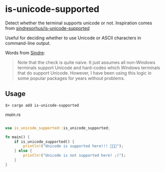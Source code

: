 # is-unicode-supported
Detect whether the terminal supports unicode or not. Inspiration comes from [sindresorhus/is-unicode-supported](https://github.com/sindresorhus/is-unicode-supported)

Useful for deciding whether to use Unicode or ASCII characters in command-line output.

Words from [Sindre](https://github.com/sindresorhus):

> Note that the check is quite naive. It just assumes all non-Windows terminals support Unicode and hard-codes which Windows terminals that do support Unicode. However, I have been using this logic in some popular packages for years without problems.

## Usage 
`$> cargo add is-unicode-supported`

_main.rs_
```rust

use is_unicode_supported::is_unicode_supported;

fn main() {
    if is_unicode_supported() {
        println!("Unicode is supported here!!! 🦀🦀🦀");
    } else {
        println!("Unicode is not supported here! ;(");
    }
}
```

